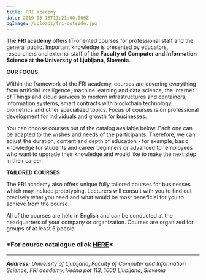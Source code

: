 ```yaml
---
title: FRI academy
date: 2019-03-18T11:21:00.000Z
bgImage: /uploads/fri-outside.jpg
---
```

The **FRI academy** offers IT-oriented courses for professional staff and the general public. Important knowledge is presented by educators, researchers and external staff of the **Faculty of Computer and Information Science at the University of Ljubljana, Slovenia**.

**OUR FOCUS**

Within the framework of the FRI academy, courses are covering everything from artificial intelligence, machine learning and data science, the Internet of Things and cloud services to modern infrastructures and containers, information systems, smart contracts with blockchain technology, biometrics and other specialized topics. Focus of courses is on professional development for individuals and growth for businesses.

You can choose courses out of the catalog available below. Each one can be adapted to the wishes and needs of the participants. Therefore, we can adjust the duration, content and depth of education - for example, basic knowledge for students and career beginners or advanced for employees who want to upgrade their knowledge and would like to make the next step in their career.

**TAILORED COURSES**

The FRI academy also offers unique fully tailored courses for businesses which may include prototyping. Lecturers will consult with you to find out precisely what you need and what would be most beneficial for you to achieve from the course.

All of the courses are held in English and can be conducted at the headquarters of your company or organization. Courses are organized for groups of at least 5 people.

### **\*For course catalogue click** [**HERE**](https://files.fm/f/gd884jhj)*

- - -

_**Address:**
University of Ljubljana, Faculty of Computer and Information Science, FRI academy, Večna pot 113, 1000 Ljubljana, Slovenia_
